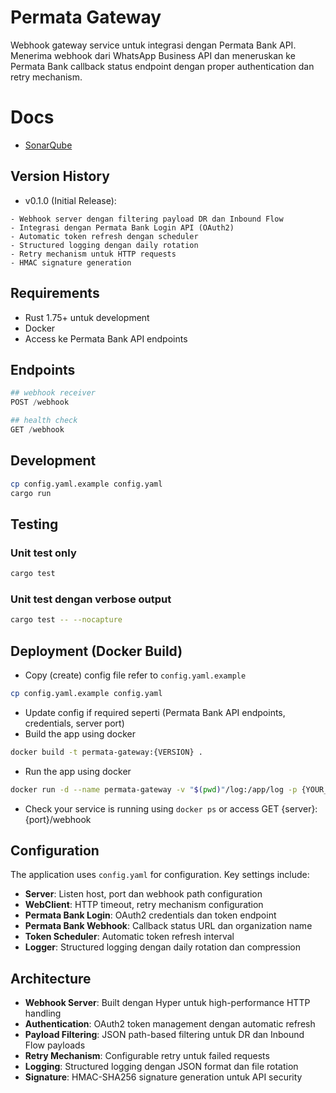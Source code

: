 # Permata Gateway

Webhook gateway service untuk integrasi dengan Permata Bank API. Menerima webhook dari WhatsApp Business API dan meneruskan ke Permata Bank callback status endpoint dengan proper authentication dan retry mechanism.

# Docs
- [SonarQube](https://sonarqube.jatismobile.com/dashboard?id=waba-integrate_PermataGateway)

## Version History

- v0.1.0 (Initial Release):

```
- Webhook server dengan filtering payload DR dan Inbound Flow
- Integrasi dengan Permata Bank Login API (OAuth2)
- Automatic token refresh dengan scheduler
- Structured logging dengan daily rotation
- Retry mechanism untuk HTTP requests
- HMAC signature generation
```


## Requirements
- Rust 1.75+ untuk development
- Docker
- Access ke Permata Bank API endpoints

## Endpoints
```python 
## webhook receiver
POST /webhook

## health check
GET /webhook
```

## Development
```bash
cp config.yaml.example config.yaml
cargo run
```

## Testing
### Unit test only
```bash
cargo test
```
### Unit test dengan verbose output
```bash
cargo test -- --nocapture
```
## Deployment (Docker Build)
- Copy (create) config file refer to `config.yaml.example`
```bash
cp config.yaml.example config.yaml
```
- Update config if required seperti (Permata Bank API endpoints, credentials, server port)
- Build the app using docker
```bash
docker build -t permata-gateway:{VERSION} .
```
- Run the app using docker
```bash
docker run -d --name permata-gateway -v "$(pwd)"/log:/app/log -p {YOUR_OPEN_PORT}:8080 permata-gateway:{VERSION}
```
- Check your service is running using `docker ps` or access GET {server}:{port}/webhook

## Configuration
The application uses `config.yaml` for configuration. Key settings include:
- **Server**: Listen host, port dan webhook path configuration
- **WebClient**: HTTP timeout, retry mechanism configuration  
- **Permata Bank Login**: OAuth2 credentials dan token endpoint
- **Permata Bank Webhook**: Callback status URL dan organization name
- **Token Scheduler**: Automatic token refresh interval
- **Logger**: Structured logging dengan daily rotation dan compression

## Architecture
- **Webhook Server**: Built dengan Hyper untuk high-performance HTTP handling
- **Authentication**: OAuth2 token management dengan automatic refresh
- **Payload Filtering**: JSON path-based filtering untuk DR dan Inbound Flow payloads
- **Retry Mechanism**: Configurable retry untuk failed requests
- **Logging**: Structured logging dengan JSON format dan file rotation
- **Signature**: HMAC-SHA256 signature generation untuk API security
